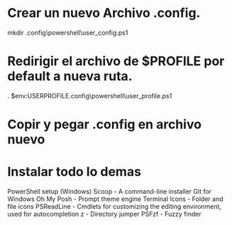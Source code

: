 # Crear un nuevo Archivo .config.

mkdir .config\powershell\user_config.ps1

# Redirigir el archivo de $PROFILE por default a nueva ruta.

. $env:USERPROFILE\.config\powershell\user_profile.ps1

# Copir y pegar .config en archivo nuevo
# Instalar todo lo demas

PowerShell setup (Windows)
Scoop - A command-line installer
Git for Windows
Oh My Posh - Prompt theme engine
Terminal Icons - Folder and file icons
PSReadLine - Cmdlets for customizing the editing environment, used for autocompletion
z - Directory jumper
PSFzf - Fuzzy finder

